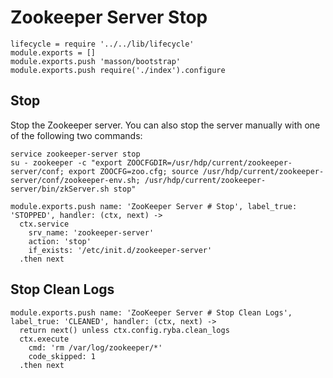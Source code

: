 
# Zookeeper Server Stop

    lifecycle = require '../../lib/lifecycle'
    module.exports = []
    module.exports.push 'masson/bootstrap'
    module.exports.push require('./index').configure

## Stop

Stop the Zookeeper server. You can also stop the server manually with one of
the following two commands:

```
service zookeeper-server stop
su - zookeeper -c "export ZOOCFGDIR=/usr/hdp/current/zookeeper-server/conf; export ZOOCFG=zoo.cfg; source /usr/hdp/current/zookeeper-server/conf/zookeeper-env.sh; /usr/hdp/current/zookeeper-server/bin/zkServer.sh stop"
```

    module.exports.push name: 'ZooKeeper Server # Stop', label_true: 'STOPPED', handler: (ctx, next) ->
      ctx.service
        srv_name: 'zookeeper-server'
        action: 'stop'
        if_exists: '/etc/init.d/zookeeper-server'
      .then next

## Stop Clean Logs

    module.exports.push name: 'ZooKeeper Server # Stop Clean Logs', label_true: 'CLEANED', handler: (ctx, next) ->
      return next() unless ctx.config.ryba.clean_logs
      ctx.execute
        cmd: 'rm /var/log/zookeeper/*'
        code_skipped: 1
      .then next
